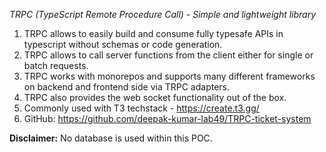 *TRPC (TypeScript Remote Procedure Call) - Simple and lightweight library*

1. TRPC allows to easily build and consume fully typesafe APIs in typescript without schemas or code generation.
2. TRPC allows to call server functions from the client either for single or batch requests.
3. TRPC works with monorepos and supports many different frameworks on backend and frontend side via TRPC adapters.
4. TRPC also provides the web socket functionality out of the box.
5. Commonly used with T3 techstack - https://create.t3.gg/
6. GitHub: https://github.com/deepak-kumar-lab49/TRPC-ticket-system

**Disclaimer:** No database is used within this POC.
